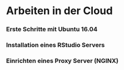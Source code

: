 # Arbeiten in der Cloud

### Erste Schritte mit Ubuntu 16.04

### Installation eines RStudio Servers

### Einrichten eines Proxy Server (NGINX)